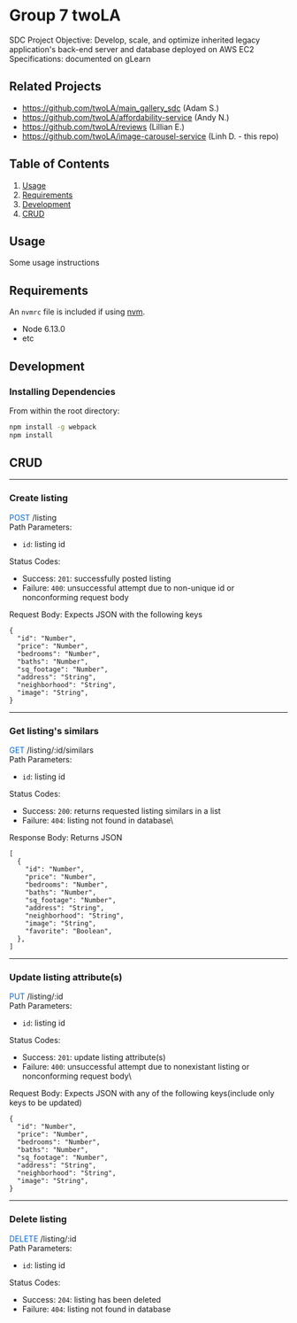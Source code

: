 # Group 7 twoLA

SDC Project
Objective: Develop, scale, and optimize inherited legacy application's back-end server and database deployed on AWS EC2\
Specifications: documented on gLearn

## Related Projects

  - https://github.com/twoLA/main_gallery_sdc (Adam S.)
  - https://github.com/twoLA/affordability-service (Andy N.)
  - https://github.com/twoLA/reviews (Lillian E.)
  - https://github.com/twoLA/image-carousel-service (Linh D. - this repo)

## Table of Contents

1. [Usage](#Usage)
1. [Requirements](#requirements)
1. [Development](#development)
1. [CRUD](#CRUD)

## Usage

Some usage instructions

## Requirements

An `nvmrc` file is included if using [nvm](https://github.com/creationix/nvm).

- Node 6.13.0
- etc

## Development

### Installing Dependencies

From within the root directory:

```sh
npm install -g webpack
npm install
```

## CRUD
---

### **Create listing**
<span style="color:#006BE6">POST</span> /listing\
Path Parameters:
  - `id`: listing id

Status Codes:
  - Success: `201`: successfully posted listing
  - Failure: `400`: unsuccessful attempt due to non-unique id or nonconforming request body

Request Body: Expects JSON with the following keys
  ```
  {
    "id": "Number",
    "price": "Number",
    "bedrooms": "Number",
    "baths": "Number",
    "sq_footage": "Number",
    "address": "String",
    "neighborhood": "String",
    "image": "String",
  }
  ```
---

### **Get listing's similars**
<span style="color:#006BE6">GET</span> /listing/:id/similars\
Path Parameters:
  - `id`: listing id

Status Codes:
  - Success: `200`: returns requested listing similars in a list
  - Failure: `404`: listing not found in database\

Response Body: Returns JSON
  ```
  [
    {
      "id": "Number",
      "price": "Number",
      "bedrooms": "Number",
      "baths": "Number",
      "sq_footage": "Number",
      "address": "String",
      "neighborhood": "String",
      "image": "String",
      "favorite": "Boolean",
    },
  ]
  ```
---

### **Update listing attribute(s)**
<span style="color:#006BE6">PUT</span> /listing/:id\
Path Parameters:
  - `id`: listing id

Status Codes:
  - Success: `201`: update listing attribute(s)
  - Failure: `400`: unsuccessful attempt due to nonexistant listing or nonconforming request body\

Request Body: Expects JSON with any of the following keys(include only keys to be updated)
  ```
  {
    "id": "Number",
    "price": "Number",
    "bedrooms": "Number",
    "baths": "Number",
    "sq_footage": "Number",
    "address": "String",
    "neighborhood": "String",
    "image": "String",
  }
  ```
---

### **Delete listing**
<span style="color:#006BE6">DELETE</span> /listing/:id\
Path Parameters:
  - `id`: listing id

Status Codes:
  - Success: `204`: listing has been deleted
  - Failure: `404`: listing not found in database